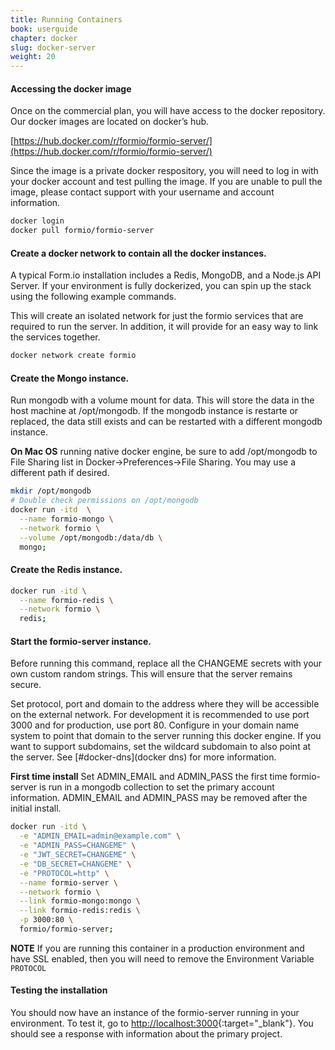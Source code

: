 ```yaml
---
title: Running Containers
book: userguide
chapter: docker
slug: docker-server
weight: 20
---
```

#### Accessing the docker image
Once on the commercial plan, you will have access to the docker repository. Our docker images are located on docker’s hub.

[https://hub.docker.com/r/formio/formio-server/](https://hub.docker.com/r/formio/formio-server/)

Since the image is a private docker respository, you will need to log in with your docker account and test pulling the image. If you are unable to pull the image, please contact support with your username and account information.

```bash
docker login
docker pull formio/formio-server
```

#### Create a docker network to contain all the docker instances.
A typical Form.io installation includes a Redis, MongoDB, and a Node.js API Server. If your environment is fully dockerized, you can spin up the stack using the following example commands.

This will create an isolated network for just the formio services that are required to run the server. In addition, it will provide for an easy way to link the services together.

```bash
docker network create formio
```

#### Create the Mongo instance.
Run mongodb with a volume mount for data. This will store the data in the host machine at /opt/mongodb. If the mongodb instance is restarte or replaced, the data still exists and can be restarted with a different mongodb instance.

**On Mac OS** running native docker engine, be sure to add /opt/mongodb to File Sharing list in Docker->Preferences->File Sharing. You may use a different path if desired.

```bash
mkdir /opt/mongodb
# Double check permissions on /opt/mongodb
docker run -itd  \
  --name formio-mongo \
  --network formio \
  --volume /opt/mongodb:/data/db \
  mongo;
```

#### Create the Redis instance.

```bash
docker run -itd \
  --name formio-redis \
  --network formio \
  redis;
```

#### Start the formio-server instance.
Before running this command, replace all the CHANGEME secrets with your own custom random strings. This will ensure that the server remains secure.

Set protocol, port and domain to the address where they will be accessible on the external network. For development it is recommended to use port 3000 and for production, use port 80. Configure in your domain name system to point that domain to the server running this docker engine. If you want to support subdomains, set the wildcard subdomain to also point at the server. See [#docker-dns](docker dns) for more information.

**First time install**
Set ADMIN_EMAIL and ADMIN_PASS the first time formio-server is run in a mongodb collection to set the primary account information.
ADMIN_EMAIL and ADMIN_PASS may be removed after the initial install.

```bash
docker run -itd \
  -e "ADMIN_EMAIL=admin@example.com" \
  -e "ADMIN_PASS=CHANGEME" \
  -e "JWT_SECRET=CHANGEME" \
  -e "DB_SECRET=CHANGEME" \
  -e "PROTOCOL=http" \
  --name formio-server \
  --network formio \
  --link formio-mongo:mongo \
  --link formio-redis:redis \
  -p 3000:80 \
  formio/formio-server;
```

**NOTE**
If you are running this container in a production environment and have SSL enabled, then you will need to remove the Environment Variable ```PROTOCOL```

#### Testing the installation
You should now have an instance of the formio-server running in your environment. To test it, go to [http://localhost:3000](http://localhost:3000){:target="_blank"}. You should see a response with information about the primary project.
